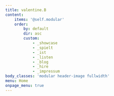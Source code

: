```yaml
---
title: valentine.B
content:
    items: '@self.modular'
    order:
        by: default
        dir: asc
        custom:
            - _showcase
            - _spielt
            - _ist
            - _listen
            - _blog
            - _hire
            - _impressum
body_classes: 'modular header-image fullwidth'
menu: Home
onpage_menu: true
---
```


